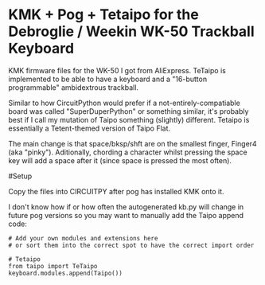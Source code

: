 # KMK + Pog + Tetaipo for the Debroglie / Weekin WK-50 Trackball Keyboard
KMK firmware files for the WK-50 I got from AliExpress.
TeTaipo is implemented to be able to have a keyboard and a "16-button programmable" ambidextrous trackball.

Similar to how CircuitPython would prefer if a not-entirely-compatiable board was called "SuperDuperPython" or something similar, it's probably best if I call my mutation of Taipo something (slightly) different. Tetaipo is essentially a Tetent-themed version of Taipo Flat.

The main change is that space/bksp/shft are on the smallest finger, Finger4 (aka "pinky"). Aditionally, chording a character whilst pressing the space key will add a space after it (since space is pressed the most often).

#Setup

Copy the files into CIRCUITPY after pog has installed KMK onto it. 

I don't know how if or how often the autogenerated kb.py will change in future pog versions so you may want to manually add the Taipo append code:
```
# Add your own modules and extensions here
# or sort them into the correct spot to have the correct import order

# Tetaipo
from taipo import TeTaipo
keyboard.modules.append(Taipo())
```
